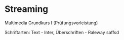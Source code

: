 ﻿# Streaming

Multimedia Grundkurs I
(Prüfungsvorleistung)

Schriftarten: Text - Inter, Überschriften - Raleway
saffsd